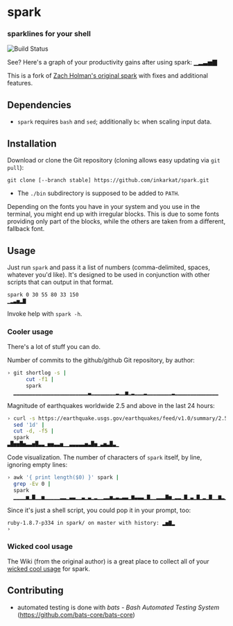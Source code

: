# spark
### sparklines for your shell

![Build Status](https://github.com/inkarkat/spark/actions/workflows/build.yml/badge.svg)

See? Here's a graph of your productivity gains after using spark: ▁▂▃▅▇

This is a fork of [Zach Holman's original spark](https://github.com/holman/spark) with fixes and additional features.

## Dependencies

- `spark` requires `bash` and `sed`; additionally `bc` when scaling input data.

## Installation

Download or clone the Git repository (cloning allows easy updating via `git pull`):

    git clone [--branch stable] https://github.com/inkarkat/spark.git
    
- The `./bin` subdirectory is supposed to be added to `PATH`.

Depending on the fonts you have in your system and you use in the terminal, you
might end up with irregular blocks. This is due to some fonts providing only
part of the blocks, while the others are taken from a different, fallback font.

## Usage

Just run `spark` and pass it a list of numbers (comma-delimited, spaces,
whatever you'd like). It's designed to be used in conjunction with other
scripts that can output in that format.

    spark 0 30 55 80 33 150
    ▁▂▃▅▂▇

Invoke help with `spark -h`.

### Cooler usage

There's a lot of stuff you can do.

Number of commits to the github/github Git repository, by author:

```sh
› git shortlog -s |
      cut -f1 |
      spark
  ▁▁▁▁▁▁▁▁▁▁▁▁▁▁▁▁▁▁▁▁▁▁▁▁▃▁▁▁▁▁▁▁▁▂▁▁▅▁▂▁▁▁▂▁▁▁▁▁▁▁▁▂▁▁▁▁▁▁▁▁▁▁▁▁▁▁
```

Magnitude of earthquakes worldwide 2.5 and above in the last 24 hours:

```sh
› curl -s https://earthquake.usgs.gov/earthquakes/feed/v1.0/summary/2.5_day.csv |
  sed '1d' |
  cut -d, -f5 |
  spark
▃█▅▅█▅▃▃▅█▃▃▁▅▅▃▃▅▁▁▃▃▃▃▃▅▃█▅▁▃▅▃█▃▁
```

Code visualization. The number of characters of `spark` itself, by line, ignoring empty lines:

```sh
› awk '{ print length($0) }' spark |
  grep -Ev 0 |
  spark
  ▁▁▁▁▅▁▇▁▁▅▁▁▁▁▁▂▂▁▃▃▁▁▃▁▃▁▂▁▁▂▂▅▂▃▂▃▃▁▆▃▃▃▁▇▁▁▂▂▂▇▅▁▂▂▁▇▁▃▁▇▁▂▁▇▁▁▆▂▁▇▁▂▁▁▂▅▁▂▁▆▇▇▂▁▂▁▁▁▂▂▁▅▁▂▁▁▃▁▃▁▁▁▃▂▂▂▁▁▅▂▁▁▁▁▂▂▁▁▁▂▂
```

Since it's just a shell script, you could pop it in your prompt, too:

```
ruby-1.8.7-p334 in spark/ on master with history: ▂▅▇▂
›
```

### Wicked cool usage

The Wiki (from the original author) is a great place to collect all
of your [wicked cool usage](https://github.com/holman/spark/wiki/Wicked-Cool-Usage) for spark.

## Contributing

* automated testing is done with _bats - Bash Automated Testing System_ (https://github.com/bats-core/bats-core)
